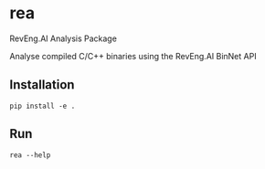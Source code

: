 # rea
RevEng.AI Analysis Package

Analyse compiled C/C++ binaries using the RevEng.AI BinNet API


## Installation

`pip install -e .`

## Run

`rea --help`
